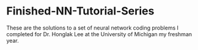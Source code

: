# Finished-NN-Tutorial-Series
These are the solutions to a set of neural network coding problems I completed for Dr. Honglak Lee at the University of Michigan my freshman year.

